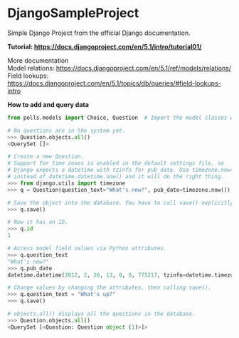 # DjangoSampleProject
Simple Django Project from the official Django documentation.

**Tutorial: https://docs.djangoproject.com/en/5.1/intro/tutorial01/** <br>

More documentation <br>
Model relations: https://docs.djangoproject.com/en/5.1/ref/models/relations/ <br>
Field lookups: https://docs.djangoproject.com/en/5.1/topics/db/queries/#field-lookups-intro <br>

**How to add and query data**<br>
```python
from polls.models import Choice, Question  # Import the model classes we just wrote.

# No questions are in the system yet.
>>> Question.objects.all()
<QuerySet []>

# Create a new Question.
# Support for time zones is enabled in the default settings file, so
# Django expects a datetime with tzinfo for pub_date. Use timezone.now()
# instead of datetime.datetime.now() and it will do the right thing.
>>> from django.utils import timezone
>>> q = Question(question_text="What's new?", pub_date=timezone.now())

# Save the object into the database. You have to call save() explicitly.
>>> q.save()

# Now it has an ID.
>>> q.id
1

# Access model field values via Python attributes.
>>> q.question_text
"What's new?"
>>> q.pub_date
datetime.datetime(2012, 2, 26, 13, 0, 0, 775217, tzinfo=datetime.timezone.utc)

# Change values by changing the attributes, then calling save().
>>> q.question_text = "What's up?"
>>> q.save()

# objects.all() displays all the questions in the database.
>>> Question.objects.all()
<QuerySet [<Question: Question object (1)>]>